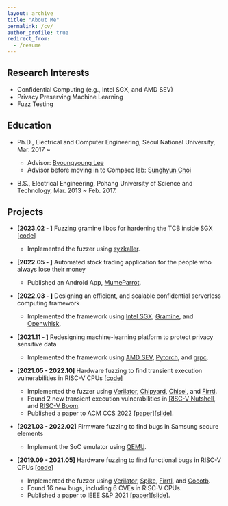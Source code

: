 ```yaml
---
layout: archive
title: "About Me"
permalink: /cv/
author_profile: true
redirect_from:
  - /resume
---
```


## Research Interests

* Confidential Computing (e.g., Intel SGX, and AMD SEV)
* Privacy Preserving Machine Learning
* Fuzz Testing

## Education

* Ph.D., Electrical and Computer Engineering, Seoul National University, Mar. 2017 ~
  * Advisor: [Byoungyoung Lee](https://lifeasageek.github.io/)
  * Advisor before moving in to Compsec lab: [Sunghyun Choi](https://kr.linkedin.com/in/sunghyun-choi-b20268)

* B.S., Electrical Engineering, Pohang University of Science and Technology, Mar. 2013 ~ Feb. 2017.

## Projects

* **[2023.02 - ]** Fuzzing gramine libos for hardening the TCB inside SGX [[code](https://github.com/ohblee-systems/syzkaller)]
  * Implemented the fuzzer using [syzkaller](https://github.com/google/syzkaller).

* **[2022.05 - ]** Automated stock trading application for the people who always lose their money
  * Published an Android App, [MumeParrot](https://play.google.com/store/apps/details?id=com.mumemume.mumeparrot).

* **[2022.03 - ]** Designing an efficient, and scalable confidential serverless computing framework
  * Implemented the framework using [Intel SGX](https://github.com/intel/linux-sgx), [Gramine](https://github.com/gramineproject/gramine), and [Openwhisk](https://github.com/apache/openwhisk).

* **[2021.11 - ]** Redesigning machine-learning platform to protect privacy sensitive data
  * Implemented the framework using [AMD SEV](https://github.com/AMDESE/AMDSEV), [Pytorch](https://github.com/pytorch/pytorch), and [grpc](https://github.com/grpc).

* **[2021.05 - 2022.10]** Hardware fuzzing to find transient execution vulnerabilities in RISC-V CPUs [[code](https://github.com/compsec-snu/specdoctor)]
  * Implemented the fuzzer using [Verilator](https://github.com/verilator/verilator), [Chipyard](https://github.com/ucb-bar/chipyard), [Chisel](https://github.com/chipsalliance/chisel3), and [Firrtl](https://github.com/chipsalliance/firrtl).
  * Found 2 new transient execution vulnerabilities in [RISC-V Nutshell](https://github.com/OSCPU/NutShell), and [RISC-V Boom](https://github.com/riscv-boom/riscv-boom).
  * Published a paper to ACM CCS 2022 [[paper](https://jaewonhur.github.io/files/jwhur-specdoctor.pdf)][[slide](https://jaewonhur.github.io/files/jwhur-specdoctor-slides.pdf)].

* **[2021.03 - 2022.02]** Firmware fuzzing to find bugs in Samsung secure elements
  * Implement the SoC emulator using [QEMU](https://github.com/qemu/qemu).
  
* **[2019.09 - 2021.05]** Hardware fuzzing to find functional bugs in RISC-V CPUs [[code](https://github.com/compsec-snu/difuzz-rtl)]
  * Implemented the fuzzer using [Verilator](https://github.com/verilator/verilator), [Spike](https://github.com/riscv-software-src/riscv-isa-sim), [Firrtl](https://github.com/chipsalliance/firrtl), and [Cocotb](https://github.com/cocotb/cocotb).
  * Found 16 new bugs, including 6 CVEs in RISC-V CPUs.
  * Published a paper to IEEE S&P 2021 [[paper](https://jaeownhur.github.io/files/jwhur-difuzzrtl.pdf)][[slide](https://jaeownhur.github.io/files/jwhur-difuzzrtl-slides.pdf)].

